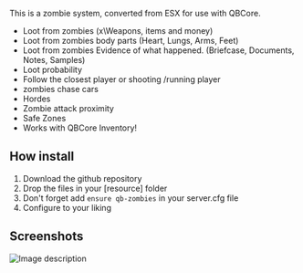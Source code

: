 This is a zombie system, converted from ESX for use with QBCore.
* Loot from zombies (x\Weapons, items and money)
* Loot from zombies body parts (Heart, Lungs, Arms, Feet)
* Loot from zombies Evidence of what happened. (Briefcase, Documents, Notes, Samples)
* Loot probability
* Follow the closest player or shooting /running player 
* zombies chase cars 
* Hordes
* Zombie attack proximity
* Safe Zones
* Works with QBCore Inventory!


## How install
1. Download the github repository
2. Drop the files in your [resource] folder
3. Don't forget add `ensure qb-zombies` in your server.cfg file
4. Configure to your liking

## Screenshots
![Image description](https://i.imgur.com/D5DvLeg.png)
